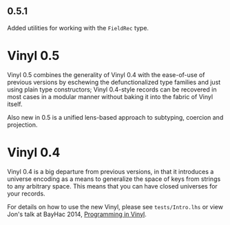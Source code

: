 0.5.1
---------

Added utilities for working with the `FieldRec` type.

Vinyl 0.5
=========

Vinyl 0.5 combines the generality of Vinyl 0.4 with the ease-of-use of previous
versions by eschewing the defunctionalized type families and just using plain
type constructors; Vinyl 0.4-style records can be recovered in most cases in a
modular manner without baking it into the fabric of Vinyl itself.

Also new in 0.5 is a unified lens-based approach to subtyping, coercion and
projection.

Vinyl 0.4
=========

Vinyl 0.4 is a big departure from previous versions, in that it introduces a
universe encoding as a means to generalize the space of keys from strings to
any arbitrary space. This means that you can have closed universes for your
records.

For details on how to use the new Vinyl, please see `tests/Intro.lhs` or view
Jon's talk at BayHac 2014, [Programming in
Vinyl](http://www.jonmsterling.com/posts/2014-05-19-programming-in-vinyl-bayhac.html).
